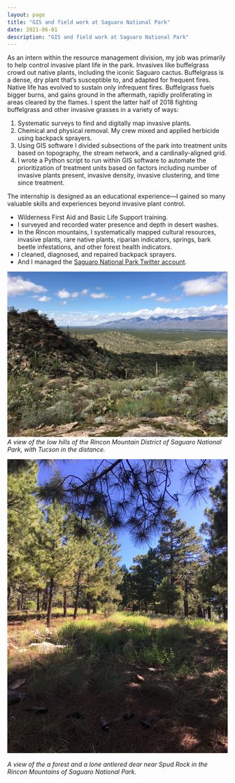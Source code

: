 ```yaml
---
layout: page
title: "GIS and field work at Saguaro National Park"
date: 2021-06-01
description: "GIS and field work at Saguaro National Park"
---
```


As an intern within the resource management division, my job was primarily to help control invasive plant life in the park. Invasives like buffelgrass crowd out native plants, including the iconic Saguaro cactus. Buffelgrass is a dense, dry plant that’s susceptible to, and adapted for frequent fires. Native life has evolved to sustain only infrequent fires. Buffelgrass fuels bigger burns, and gains ground in the aftermath, rapidly proliferating in areas cleared by the flames. I spent the latter half of 2018 fighting buffelgrass and other invasive grasses in a variety of ways:

1. Systematic surveys to find and digitally map invasive plants.
2. Chemical and physical removal. My crew mixed and applied herbicide using backpack sprayers.
3. Using GIS software I divided subsections of the park into treatment units based on topography, the stream network, and a cardinally-aligned grid.
4. I wrote a Python script to run within GIS software to automate the prioritization of treatment units based on factors including number of invasive plants present, invasive density, invasive clustering, and time since treatment.

The internship is designed as an educational experience—I gained so many valuable skills and experiences beyond invasive plant control.

- Wilderness First Aid and Basic Life Support training.
- I surveyed and recorded water presence and depth in desert washes.
- In the Rincon mountains, I systematically mapped cultural resources, invasive plants, rare native plants, riparian indicators, springs, bark beetle infestations, and other forest health indicators.
- I cleaned, diagnosed, and repaired backpack sprayers.
- And I managed the [Saguaro National Park Twitter account](https://twitter.com/SaguaroNPS).

![A view of the low hills of the Rincon Mountain District of Saguaro National Park, with Tucson in the distance.](../images/sag-bottom.jpg)
*A view of the low hills of the Rincon Mountain District of Saguaro National Park, with Tucson in the distance.*

![A view of the a forest and a lone antlered dear near Spud Rock in the Rincon Mountains of Saguaro National Park.](../images/sag-top.jpg)

*A view of the a forest and a lone antlered dear near Spud Rock in the Rincon Mountains of Saguaro National Park.*
